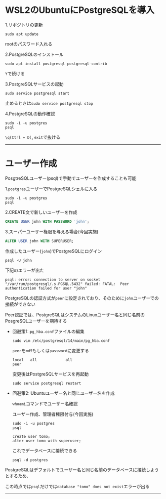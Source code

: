 # WSL2のUbuntuにPostgreSQLを導入

1.リポジトリの更新
```
sudo apt update
```
rootのパスワード入れる

2.PostgreSQLのインストール
```
sudo apt install postgresql postgresql-contrib
```
`Y`で続ける

3.PostgreSQLサービスの起動
```
sudo service postgresql start
```
止めるときは`sudo service postgresql stop`

4.PostgreSQLの動作確認
```
sudo -i -u postgres 
psql
```
`\q(Ctrl + D)`, `exit`で抜ける

---

# ユーザー作成
PosgtreSQLユーザー(psql)で手動でユーザーを作成することも可能

1.`postgres`ユーザーでPostgreSQLシェルに入る
```
sudo -i -u postgres
psql

```

2.CREATE文で新しいユーザーを作成
```sql
CREATE USER john WITH PASSWORD 'john';
```

3.スーパーユーザー権限を与える場合(今回実施)
```sql
ALTER USER john WITH SUPERUSER;
```

作成したユーザー(`john`)でPostgreSQLにログイン
```
psql -U john
```
下記のエラーが出た
```
psql: error: connection to server on socket "/var/run/postgresql/.s.PGSQL.5432" failed: FATAL:  Peer authentication failed for user "john"
```
PostgreSQLの認証方式が`peer`に設定されており、そのために`john`ユーザーでの接続ができない

Peer認証では、PostgreSQLはシステムのLinuxユーザー名と同じ名前のPosgreSQLユーザーを期待する

- 回避策1: `pg_hba.conf`ファイルの編集

  ```
  sudo vim /etc/postgresql/14/main/pg_hba.conf
  ```
  
  `peer`を`md5`もしくは`password`に変更する

  ```
  local   all             all                                     peer
  ```

  変更後はPostgreSQLサービスを再起動

  ```
  sudo service postgresql restart
  ```

- 回避策2: Ubuntuユーザー名と同じユーザー名を作成

  `whoami`コマンドでユーザー名確認

  ユーザー作成、管理者権限付与(今回実施)

  ```
  sudo -i -u postgres
  psql

  create user tomo;
  alter user tomo with superuser;
  ```

  これでデータベースに接続できる

  ```
  psql -d postgres
  ```

PostgreSQLはデフォルトでユーザー名と同じ名前のデータベースに接続しようとするため、

この時点では`psql`だけでは`database "tomo" does not exist`エラーが出る

---

